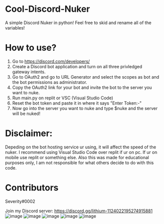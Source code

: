 # Cool-Discord-Nuker
A simple Discord Nuker in python! Feel free to skid and rename all of the variables!

# How to use?
1. Go to https://discord.com/developers/
2. Create a Discord bot application and turn on all three privledged gateway intents.
3. Go to OAuth2 and go to URL Generator and select the scopes as bot and the bot permissions as administrator.
4. Copy the OAuth2 link for your bot and invite the bot to the server you want to nuke.
5. Run main.py on replit or VSC (Visual Studio Code)
6. Reset the bot token and paste it in where it says "Enter Token:-"
7. Now go into the server you want to nuke and type $nuke and the server will be nuked!

# Disclaimer:
Depeding on the bot hosting service ur using, it will affect the speed of the nuker. I recommend using Visual Studio Code over replit if ur on pc. If ur on mobile use replit or something else.
Also this was made for educational purposes only, I am not responsible for what others decide to do with this code. 

# Contributors
Severity#0002

Join my Discord server: https://discord.gg/lithium-1124022195274915881
![image](https://github.com/2severity/Cool-Discord-Nuker/assets/120887075/5445dc0c-bdd4-4c82-9aab-58e718b59062)
![image](https://github.com/2severity/Cool-Discord-Nuker/assets/120887075/2f22e88f-7b5a-4ccd-a776-92178718b82e)
![image](https://github.com/2severity/Cool-Discord-Nuker/assets/120887075/f6bd3455-dad6-474a-99f0-d77afc8db96f)
![image](https://github.com/2severity/Cool-Discord-Nuker/assets/120887075/f9e55f81-c896-40f1-884a-f86550a68e10)
![image](https://github.com/2severity/Cool-Discord-Nuker/assets/120887075/40b5ff62-c709-42d8-9b28-0156b6089290)
